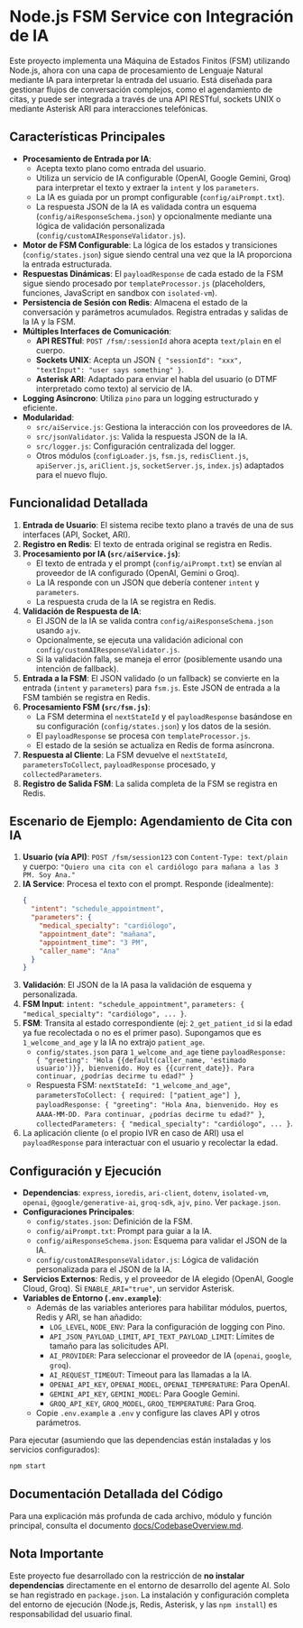 # Node.js FSM Service con Integración de IA

Este proyecto implementa una Máquina de Estados Finitos (FSM) utilizando Node.js, ahora con una capa de procesamiento de Lenguaje Natural mediante IA para interpretar la entrada del usuario. Está diseñada para gestionar flujos de conversación complejos, como el agendamiento de citas, y puede ser integrada a través de una API RESTful, sockets UNIX o mediante Asterisk ARI para interacciones telefónicas.

## Características Principales

*   **Procesamiento de Entrada por IA**:
    *   Acepta texto plano como entrada del usuario.
    *   Utiliza un servicio de IA configurable (OpenAI, Google Gemini, Groq) para interpretar el texto y extraer la `intent` y los `parameters`.
    *   La IA es guiada por un prompt configurable (`config/aiPrompt.txt`).
    *   La respuesta JSON de la IA es validada contra un esquema (`config/aiResponseSchema.json`) y opcionalmente mediante una lógica de validación personalizada (`config/customAIResponseValidator.js`).
*   **Motor de FSM Configurable**: La lógica de los estados y transiciones (`config/states.json`) sigue siendo central una vez que la IA proporciona la entrada estructurada.
*   **Respuestas Dinámicas**: El `payloadResponse` de cada estado de la FSM sigue siendo procesado por `templateProcessor.js` (placeholders, funciones, JavaScript en sandbox con `isolated-vm`).
*   **Persistencia de Sesión con Redis**: Almacena el estado de la conversación y parámetros acumulados. Registra entradas y salidas de la IA y la FSM.
*   **Múltiples Interfaces de Comunicación**:
    *   **API RESTful**: `POST /fsm/:sessionId` ahora acepta `text/plain` en el cuerpo.
    *   **Sockets UNIX**: Acepta un JSON `{ "sessionId": "xxx", "textInput": "user says something" }`.
    *   **Asterisk ARI**: Adaptado para enviar el habla del usuario (o DTMF interpretado como texto) al servicio de IA.
*   **Logging Asíncrono**: Utiliza `pino` para un logging estructurado y eficiente.
*   **Modularidad**:
    *   `src/aiService.js`: Gestiona la interacción con los proveedores de IA.
    *   `src/jsonValidator.js`: Valida la respuesta JSON de la IA.
    *   `src/logger.js`: Configuración centralizada del logger.
    *   Otros módulos (`configLoader.js`, `fsm.js`, `redisClient.js`, `apiServer.js`, `ariClient.js`, `socketServer.js`, `index.js`) adaptados para el nuevo flujo.

## Funcionalidad Detallada

1.  **Entrada de Usuario**: El sistema recibe texto plano a través de una de sus interfaces (API, Socket, ARI).
2.  **Registro en Redis**: El texto de entrada original se registra en Redis.
3.  **Procesamiento por IA (`src/aiService.js`)**:
    *   El texto de entrada y el prompt (`config/aiPrompt.txt`) se envían al proveedor de IA configurado (OpenAI, Gemini o Groq).
    *   La IA responde con un JSON que debería contener `intent` y `parameters`.
    *   La respuesta cruda de la IA se registra en Redis.
4.  **Validación de Respuesta de IA**:
    *   El JSON de la IA se valida contra `config/aiResponseSchema.json` usando `ajv`.
    *   Opcionalmente, se ejecuta una validación adicional con `config/customAIResponseValidator.js`.
    *   Si la validación falla, se maneja el error (posiblemente usando una intención de fallback).
5.  **Entrada a la FSM**: El JSON validado (o un fallback) se convierte en la entrada (`intent` y `parameters`) para `fsm.js`. Este JSON de entrada a la FSM también se registra en Redis.
6.  **Procesamiento FSM (`src/fsm.js`)**:
    *   La FSM determina el `nextStateId` y el `payloadResponse` basándose en su configuración (`config/states.json`) y los datos de la sesión.
    *   El `payloadResponse` se procesa con `templateProcessor.js`.
    *   El estado de la sesión se actualiza en Redis de forma asíncrona.
7.  **Respuesta al Cliente**: La FSM devuelve el `nextStateId`, `parametersToCollect`, `payloadResponse` procesado, y `collectedParameters`.
8.  **Registro de Salida FSM**: La salida completa de la FSM se registra en Redis.

## Escenario de Ejemplo: Agendamiento de Cita con IA

1.  **Usuario (vía API)**: `POST /fsm/session123` con `Content-Type: text/plain` y cuerpo: `"Quiero una cita con el cardiólogo para mañana a las 3 PM. Soy Ana."`
2.  **IA Service**: Procesa el texto con el prompt. Responde (idealmente):
    ```json
    {
      "intent": "schedule_appointment",
      "parameters": {
        "medical_specialty": "cardiólogo",
        "appointment_date": "mañana",
        "appointment_time": "3 PM",
        "caller_name": "Ana"
      }
    }
    ```
3.  **Validación**: El JSON de la IA pasa la validación de esquema y personalizada.
4.  **FSM Input**: `intent: "schedule_appointment"`, `parameters: { "medical_specialty": "cardiólogo", ... }`.
5.  **FSM**: Transita al estado correspondiente (ej: `2_get_patient_id` si la edad ya fue recolectada o no es el primer paso). Supongamos que es `1_welcome_and_age` y la IA no extrajo `patient_age`.
    *   `config/states.json` para `1_welcome_and_age` tiene `payloadResponse: { "greeting": "Hola {{default(caller_name, 'estimado usuario')}}, bienvenido. Hoy es {{current_date}}. Para continuar, ¿podrías decirme tu edad?" }`
    *   Respuesta FSM: `nextStateId: "1_welcome_and_age"`, `parametersToCollect: { required: ["patient_age"] }`, `payloadResponse: { "greeting": "Hola Ana, bienvenido. Hoy es AAAA-MM-DD. Para continuar, ¿podrías decirme tu edad?" }`, `collectedParameters: { "medical_specialty": "cardiólogo", ... }`.
6.  La aplicación cliente (o el propio IVR en caso de ARI) usa el `payloadResponse` para interactuar con el usuario y recolectar la edad.

## Configuración y Ejecución

*   **Dependencias**: `express`, `ioredis`, `ari-client`, `dotenv`, `isolated-vm`, `openai`, `@google/generative-ai`, `groq-sdk`, `ajv`, `pino`. Ver `package.json`.
*   **Configuraciones Principales**:
    *   `config/states.json`: Definición de la FSM.
    *   `config/aiPrompt.txt`: Prompt para guiar a la IA.
    *   `config/aiResponseSchema.json`: Esquema para validar el JSON de la IA.
    *   `config/customAIResponseValidator.js`: Lógica de validación personalizada para el JSON de la IA.
*   **Servicios Externos**: Redis, y el proveedor de IA elegido (OpenAI, Google Cloud, Groq). Si `ENABLE_ARI="true"`, un servidor Asterisk.
*   **Variables de Entorno (`.env.example`)**:
    *   Además de las variables anteriores para habilitar módulos, puertos, Redis y ARI, se han añadido:
        *   `LOG_LEVEL`, `NODE_ENV`: Para la configuración de logging con Pino.
        *   `API_JSON_PAYLOAD_LIMIT`, `API_TEXT_PAYLOAD_LIMIT`: Límites de tamaño para las solicitudes API.
        *   `AI_PROVIDER`: Para seleccionar el proveedor de IA (`openai`, `google`, `groq`).
        *   `AI_REQUEST_TIMEOUT`: Timeout para las llamadas a la IA.
        *   `OPENAI_API_KEY`, `OPENAI_MODEL`, `OPENAI_TEMPERATURE`: Para OpenAI.
        *   `GEMINI_API_KEY`, `GEMINI_MODEL`: Para Google Gemini.
        *   `GROQ_API_KEY`, `GROQ_MODEL`, `GROQ_TEMPERATURE`: Para Groq.
    *   Copie `.env.example` a `.env` y configure las claves API y otros parámetros.

Para ejecutar (asumiendo que las dependencias están instaladas y los servicios configurados):

```bash
npm start
```

## Documentación Detallada del Código

Para una explicación más profunda de cada archivo, módulo y función principal, consulta el documento [docs/CodebaseOverview.md](docs/CodebaseOverview.md).

## Nota Importante

Este proyecto fue desarrollado con la restricción de **no instalar dependencias** directamente en el entorno de desarrollo del agente AI. Solo se han registrado en `package.json`. La instalación y configuración completa del entorno de ejecución (Node.js, Redis, Asterisk, y las `npm install`) es responsabilidad del usuario final.
